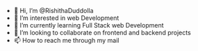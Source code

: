 - 👋 Hi, I’m @RishithaDuddolla
- 👀 I’m interested in web Development
- 🌱 I’m currently learning Full Stack web Development
- 💞️ I’m looking to collaborate on frontend and backend projects
- 📫 How to reach me through my mail 

<!---
RishithaDuddolla/RishithaDuddolla is a ✨ special ✨ repository because its `README.md` (this file) appears on your GitHub profile.
You can click the Preview link to take a look at your changes.
--->
